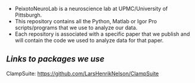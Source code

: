- PeixotoNeuroLab is a neuroscience lab at UPMC/University of Pittsburgh.
- This repository contains all the Python, Matlab or Igor Pro scripts/programs that we use to analyze our data.
- Each repository is associated with a specific paper that we publish and will contain the code we used to analyze data for that paper.

***Links to packages we use***
---
ClampSuite: https://github.com/LarsHenrikNelson/ClampSuite

